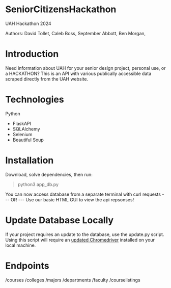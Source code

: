 # SeniorCitizensHackathon
UAH Hackathon 2024

Authors:
David Tollet,
Caleb Boss,
September Abbott,
Ben Morgan,

# Introduction
Need information about UAH for your senior design project, personal use, or a HACKATHON? This is an API with various publically accessible data scraped directly from the UAH website.

# Technologies
Python
- FlaskAPI
- SQLAlchemy
- Selenium
- Beautiful Soup

# Installation
Download, solve dependencies, then run:
> python3 app_db.py

You can now access database from a separate terminal with curl requests
--- OR ---
Use our basic HTML GUI to view the api repsonses!

# Update Database Locally
If your project requires an update to the database, use the update.py script.
Using this script will require an [updated Chromedriver](https://googlechromelabs.github.io/chrome-for-testing/) installed on your local machine.

# Endpoints
/courses
/colleges
/majors
/departments
/faculty
/courselistings
